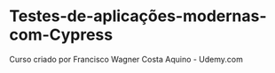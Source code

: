 # Testes-de-aplicações-modernas-com-Cypress
Curso criado por Francisco Wagner Costa Aquino - Udemy.com
